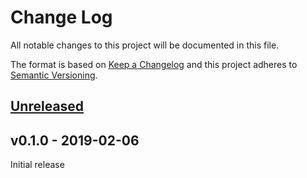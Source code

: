 # Change Log

All notable changes to this project will be documented in this file.

The format is based on [Keep a Changelog](http://keepachangelog.com/)
and this project adheres to [Semantic Versioning](http://semver.org/).

## [Unreleased]

## v0.1.0 - 2019-02-06

Initial release

[Unreleased]: https://github.com/therealprof/panic-ramdump/compare/v0.1.0...HEAD
